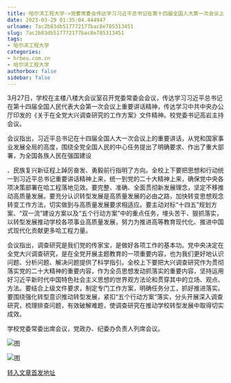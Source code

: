 ```yaml
---
title: 哈尔滨工程大学->党委常委会传达学习习近平总书记在第十四届全国人大第一次会议上的重要讲话精神 | hrbeu.com.cn
date: 2023-03-29 01:35:04.444947
urlname: 7ac2b83db517772177bac8e785313451
slug: 7ac2b83db517772177bac8e785313451
tags: 
- 哈尔滨工程大学
categories:
- hrbeu.com.cn
- 哈尔滨工程大学
authorbox: false
sidebar: false
---
```

3月27日，学校在主楼八楼大会议室召开党委常委会会议，传达学习习近平总书记在第十四届全国人民代表大会第一次会议上重要讲话精神，传达学习中共中央办公厅印发的《关于在全党大兴调查研究的工作方案》文件精神。校党委书记高岩主持会议。

会议指出，习近平总书记在十四届全国人大一次会议上的重要讲话，从党和国家事业发展全局的高度，围绕全党全国人民的中心任务提出了明确要求、作出了重大部署，为全国各族人民在强国建设
<!--more-->
、民族复兴新征程上踔厉奋发、勇毅前行指明了方向。全校上下要把思想和行动统一到习近平总书记重要讲话精神上来，统一到党的二十大精神上来，确保党中央各项决策部署在哈工程落地见效。要完整、准确、全面贯彻新发展理念，坚定不移推动高质量发展。要充分认识转型发展是高质量发展的必由之路，加快转变思想观念转变工作方法，切实做到与高质量发展要求相适应。要主动对标“十四五”规划方案、“双一流”建设方案以及“五个行动方案”中的重点任务，埋头苦干、狠抓落实，以转型发展推动学校各项事业高质量发展，努力为推进高等教育现代化、推进中国式现代化贡献更多哈工程力量。

会议指出，调查研究是我们党的传家宝，是做好各项工作的基本功。党中央决定在全党大兴调查研究，是在全党开展主题教育的一项重要内容，也为我们更好地认识问题、分析问题、解决问题提供了科学指引。全校上下要把大兴调查研究作为贯彻落实党的二十大精神的重要内容，作为全员思想发动抓落实的重要内容，坚持运用好习近平新时代中国特色社会主义思想的世界观方法论和贯穿其中的立场、观点、方法。要结合上级文件要求，制定专门工作方案，明确任务分工，抓好推进落实。要围绕强化转型意识推动转型发展，紧扣“五个行动方案”落实，分头开展深入调查研究，梳理排查问题，有效破解难题，使调查研究在推动学校转型发展中取得切实成效。

学校党委常委出席会议，党政办、纪委办负责人列席会议。

![图](http://gongxue.cn/__local/4/5C/1A/E19C64B3213D8870AF2CA05800F_B41F724E_30B3F.jpg)

![图](http://gongxue.cn/__local/1/B2/6F/13DD9B2820EB646E58C5BBE1A01_10D49DBE_468EE.jpg)

[转入文章首发地址](http://gongxue.cn/info/1141/75013.htm)